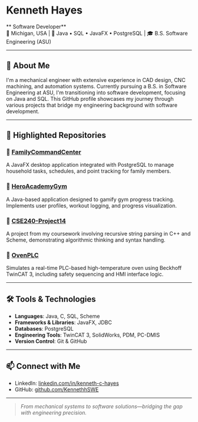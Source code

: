 # Kenneth Hayes

** Software Developer**  
📍 Michigan, USA | 🧠 Java • SQL • JavaFX • PostgreSQL | 🎓 B.S. Software Engineering (ASU)

---

## 🧰 About Me

I'm a mechanical engineer with extensive experience in CAD design, CNC machining, and automation systems. Currently pursuing a B.S. in Software Engineering at ASU, I'm transitioning into software development, focusing on Java and SQL. This GitHub profile showcases my journey through various projects that bridge my engineering background with software development.

---

## 📂 Highlighted Repositories
### 🔹 [FamilyCommandCenter](https://github.com/KennethhSWE/FamilyCommandCenter)
A JavaFX desktop application integrated with PostgreSQL to manage household tasks, schedules, and point tracking for family members.

### 🔹 [HeroAcademyGym](https://github.com/KennethhSWE/HeroAcademyGym)
A Java-based application designed to gamify gym progress tracking. Implements user profiles, workout logging, and progress visualization.

### 🔹 [CSE240-Project14](https://github.com/KennethhSWE/CSE240-Project14)
A project from my coursework involving recursive string parsing in C++ and Scheme, demonstrating algorithmic thinking and syntax handling.

### 🔹 [OvenPLC](https://github.com/KennethhSWE/OvenPLC)
Simulates a real-time PLC-based high-temperature oven using Beckhoff TwinCAT 3, including safety sequencing and HMI interface logic.

---

## 🛠️ Tools & Technologies

- **Languages**: Java, C, SQL, Scheme
- **Frameworks & Libraries**: JavaFX, JDBC
- **Databases**: PostgreSQL
- **Engineering Tools**: TwinCAT 3, SolidWorks, PDM, PC-DMIS
- **Version Control**: Git & GitHub

---

## 📫 Connect with Me

- LinkedIn: [linkedin.com/in/kenneth-c-hayes](https://www.linkedin.com/in/kenneth-c-hayes/)
- GitHub: [github.com/KennethhSWE](https://github.com/KennethhSWE)

---

> *From mechanical systems to software solutions—bridging the gap with engineering precision.*
